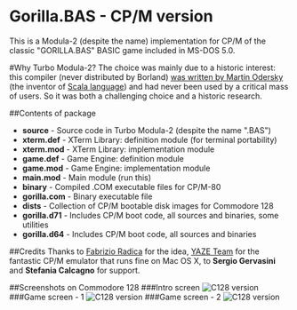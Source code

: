 # Gorilla.BAS - CP/M version

This is a Modula-2 (despite the name) implementation for CP/M of the classic "GORILLA.BAS" BASIC game included in MS-DOS 5.0.

#Why Turbo Modula-2?
The choice was mainly due to a historic interest: this compiler (never distributed by Borland) [was written by Martin Odersky](https://groups.google.com/forum/?fromgroups=#!topic/comp.lang.modula2/Ruy9g8aBmF0) (the inventor of [Scala language](http://www.scala-lang.org/)) and had never been used by a critical mass of users. So it was both a challenging choice and a historic research.

##Contents of package
- **source** - Source code in Turbo Modula-2 (despite the name ".BAS")
 - **xterm.def** - XTerm Library: definition module (for terminal portability)
 - **xterm.mod** - XTerm Library: implementation module
 - **game.def** - Game Engine: definition module
 - **game.mod** - Game Engine: implementation module
 - **main.mod** - Main module (run this)
- **binary** - Compiled .COM executable files for CP/M-80
 - **gorilla.com** - Binary executable file
- **dists** - Collection of CP/M bootable disk images for Commodore 128
 - **gorilla.d71** - Includes CP/M boot code, all sources and binaries, some utilities
 - **gorilla.d64** - Includes CP/M boot code, all sources and binaries

##Credits
Thanks to [Fabrizio Radica](http://www.retroacademy.it/) for the idea, [YAZE Team](http://www.mathematik.uni-ulm.de/users/ag/yaze/) for the fantastic CP/M emulator that runs fine on Mac OS X, to **Sergio Gervasini** and **Stefania Calcagno** for support.

##Screenshots on Commodore 128
###Intro screen
![C128 version](http://www.sblendorio.eu/images/gorilla-1.png)
###Game screen - 1
![C128 version](http://www.sblendorio.eu/images/gorilla-2.png)
###Game screen - 2
![C128 version](http://www.sblendorio.eu/images/gorilla-3.png)
